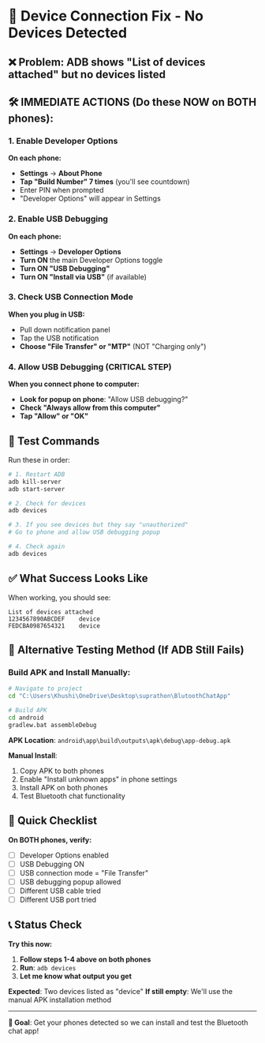 # 🔧 Device Connection Fix - No Devices Detected

## ❌ Problem: ADB shows "List of devices attached" but no devices listed

## 🛠️ IMMEDIATE ACTIONS (Do these NOW on BOTH phones):

### 1. Enable Developer Options
**On each phone:**
- **Settings** → **About Phone** 
- **Tap "Build Number" 7 times** (you'll see countdown)
- Enter PIN when prompted
- "Developer Options" will appear in Settings

### 2. Enable USB Debugging  
**On each phone:**
- **Settings** → **Developer Options**
- **Turn ON** the main Developer Options toggle
- **Turn ON "USB Debugging"**
- **Turn ON "Install via USB"** (if available)

### 3. Check USB Connection Mode
**When you plug in USB:**
- Pull down notification panel
- Tap the USB notification
- **Choose "File Transfer" or "MTP"** (NOT "Charging only")

### 4. Allow USB Debugging (CRITICAL STEP)
**When you connect phone to computer:**
- **Look for popup on phone**: "Allow USB debugging?"
- **Check "Always allow from this computer"**
- **Tap "Allow" or "OK"**

## 🧪 Test Commands

Run these in order:

```bash
# 1. Restart ADB
adb kill-server
adb start-server

# 2. Check for devices
adb devices

# 3. If you see devices but they say "unauthorized"
# Go to phone and allow USB debugging popup

# 4. Check again
adb devices
```

## ✅ What Success Looks Like

When working, you should see:
```
List of devices attached
1234567890ABCDEF    device
FEDCBA0987654321    device
```

## 🚨 Alternative Testing Method (If ADB Still Fails)

### Build APK and Install Manually:

```bash
# Navigate to project
cd "C:\Users\Khushi\OneDrive\Desktop\suprathon\BlutoothChatApp"

# Build APK
cd android
gradlew.bat assembleDebug
```

**APK Location**: `android\app\build\outputs\apk\debug\app-debug.apk`

**Manual Install**:
1. Copy APK to both phones
2. Enable "Install unknown apps" in phone settings
3. Install APK on both phones
4. Test Bluetooth chat functionality

## 🔄 Quick Checklist

**On BOTH phones, verify:**
- [ ] Developer Options enabled
- [ ] USB Debugging ON
- [ ] USB connection mode = "File Transfer"
- [ ] USB debugging popup allowed
- [ ] Different USB cable tried
- [ ] Different USB port tried

## 📞 Status Check

**Try this now:**

1. **Follow steps 1-4 above on both phones**
2. **Run**: `adb devices`
3. **Let me know what output you get**

**Expected**: Two devices listed as "device"
**If still empty**: We'll use the manual APK installation method

---

**🎯 Goal**: Get your phones detected so we can install and test the Bluetooth chat app!

